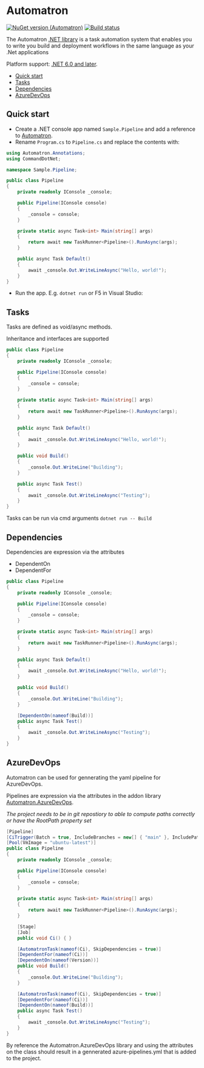 # Automatron

[![NuGet version (Automatron)](https://img.shields.io/nuget/v/Automatron.svg?style=flat-square)](https://www.nuget.org/packages/Automatron/)
[![Build status](https://dev.azure.com/lkt82/Public/_apis/build/status/Automatron%20CI?branchName=main)](https://dev.azure.com/lkt82/Public/_build/latest?definitionId=1)

The Automatron [.NET library](https://www.nuget.org/packages/Automatron) is a task automation system that enables you to write you build and deployment workflows in the same language as your .Net applications

Platform support: [.NET 6.0 and later](https://docs.microsoft.com/en-us/dotnet/core/whats-new/dotnet-6).

- [Quick start](#quick-start)
- [Tasks](#tasks)
- [Dependencies](#dependencies)
- [AzureDevOps](#azuredevops)

## Quick start

- Create a .NET console app named `Sample.Pipeline` and add a reference to [Automatron](https://www.nuget.org/packages/Automatron).
- Rename `Program.cs` to `Pipeline.cs` and replace the contents with:
```c#
using Automatron.Annotations;
using CommandDotNet;

namespace Sample.Pipeline;

public class Pipeline
{
    private readonly IConsole _console;

    public Pipeline(IConsole console)
    {
        _console = console;
    }

    private static async Task<int> Main(string[] args)
    {
        return await new TaskRunner<Pipeline>().RunAsync(args);
    }

    public async Task Default()
    {
        await _console.Out.WriteLineAsync("Hello, world!");
    }
}
```
- Run the app. E.g. `dotnet run` or F5 in Visual Studio:

## Tasks

Tasks are defined as void/async methods. 

Inheritance and interfaces are supported

```c#
public class Pipeline
{
    private readonly IConsole _console;

    public Pipeline(IConsole console)
    {
        _console = console;
    }

    private static async Task<int> Main(string[] args)
    {
        return await new TaskRunner<Pipeline>().RunAsync(args);
    }

    public async Task Default()
    {
        await _console.Out.WriteLineAsync("Hello, world!");
    }

    public void Build()
    {
        _console.Out.WriteLine("Building");
    }

    public async Task Test()
    {
        await _console.Out.WriteLineAsync("Testing");
    }
}
```

Tasks can be run via cmd arguments  ```dotnet run -- Build```

## Dependencies

Dependencies are expression via the attributes

- DependentOn 
- DependentFor

```c#
public class Pipeline
{
    private readonly IConsole _console;

    public Pipeline(IConsole console)
    {
        _console = console;
    }

    private static async Task<int> Main(string[] args)
    {
        return await new TaskRunner<Pipeline>().RunAsync(args);
    }

    public async Task Default()
    {
        await _console.Out.WriteLineAsync("Hello, world!");
    }

    public void Build()
    {
        _console.Out.WriteLine("Building");
    }

    [DependentOn(nameof(Build))]
    public async Task Test()
    {
        await _console.Out.WriteLineAsync("Testing");
    }
}
```

## AzureDevOps

Automatron can be used for gennerating the yaml pipeline for AzureDevOps.

Pipelines are expression via the attributes in the addon library [Automatron.AzureDevOps](https://www.nuget.org/packages/Automatron.AzureDevOps).

*The project needs to be in git repostiory to able to compute paths correctly or have the RootPath property set*

```c#
[Pipeline]
[CiTrigger(Batch = true, IncludeBranches = new[] { "main" }, IncludePaths = new[] { "src" })]
[Pool(VmImage = "ubuntu-latest")]
public class Pipeline
{
    private readonly IConsole _console;

    public Pipeline(IConsole console)
    {
        _console = console;
    }

    private static async Task<int> Main(string[] args)
    {
        return await new TaskRunner<Pipeline>().RunAsync(args);
    }

    [Stage]
    [Job]
    public void Ci() { }

    [AutomatronTask(nameof(Ci), SkipDependencies = true)]
    [DependentFor(nameof(Ci))]
    [DependentOn(nameof(Version))]
    public void Build()
    {
        _console.Out.WriteLine("Building");
    }

    [AutomatronTask(nameof(Ci), SkipDependencies = true)]
    [DependentFor(nameof(Ci))]
    [DependentOn(nameof(Build))]
    public async Task Test()
    {
        await _console.Out.WriteLineAsync("Testing");
    }
}
```

By reference the Automatron.AzureDevOps library and using the attributes on the class should result in a gennerated azure-pipelines.yml that is added to the project.
